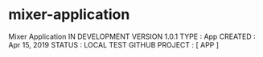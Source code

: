 # mixer-application
Mixer Application
IN DEVELOPMENT
VERSION 1.0.1
TYPE : App
CREATED : Apr 15, 2019
STATUS : LOCAL TEST
GITHUB PROJECT : [ APP ]
